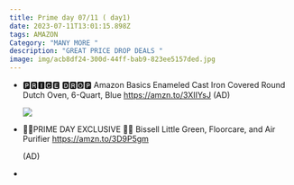 ```yaml
---
title: Prime day 07/11 ( day1)
date: 2023-07-11T13:01:15.898Z
tags: AMAZON
Category: "MANY MORE "
description: "GREAT PRICE DROP DEALS "
image: img/acb8df24-300d-44ff-bab9-823ee5157ded.jpg
---
```

* 🅿🆁🅸🅲🅴 🅳🆁🅾🅿 
  Amazon Basics Enameled Cast Iron Covered Round Dutch Oven, 6-Quart, Blue 
  https://amzn.to/3XIIYsJ 
  (AD)<!--StartFragment-->

  ![](https://m.media-amazon.com/images/I/81VGcUoaNtL._AC_SL1500_.jpg)
* 💟💟PRIME DAY EXCLUSIVE 💟💟
  Bissell Little Green, Floorcare, and Air Purifier 
  https://amzn.to/3D9P5gm 

  (AD)
*